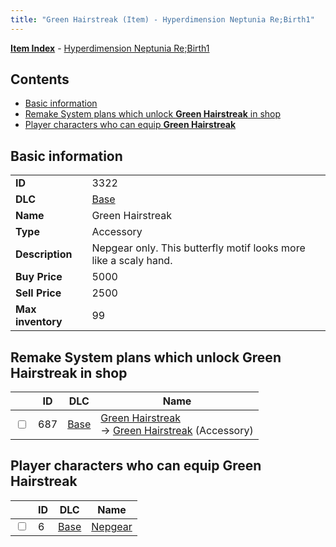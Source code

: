 ```yaml
---
title: "Green Hairstreak (Item) - Hyperdimension Neptunia Re;Birth1"
---
```


[**Item Index**](/neptunia/rb1/item/index.html) - [Hyperdimension Neptunia Re;Birth1](/neptunia/rb1)

## Contents

- [Basic information](#basic-information)
- [Remake System plans which unlock **Green Hairstreak** in shop](#remake-system-plans-which-unlock-green-hairstreak-in-shop)
- [Player characters who can equip **Green Hairstreak**](#player-characters-who-can-equip-green-hairstreak)

## Basic information

|   |   |
| -- | -- |
| **ID** | 3322 |
| **DLC** | [Base](/neptunia/rb1/dlc/1-base.html) |
| **Name** | Green Hairstreak |
| **Type** | Accessory |
| **Description** | Nepgear only. This butterfly motif looks more like a scaly hand. |
| **Buy Price** | 5000 |
| **Sell Price** | 2500 |
| **Max inventory** | 99 |


## Remake System plans which unlock **Green Hairstreak** in shop

|    | ID | DLC | Name |
| -- | -- | --- | ---- |
| <input type="checkbox" id="rb1-remake-1-687" class="trackbox" /> | 687 | [Base](/neptunia/rb1/dlc/1-base.html) | [Green Hairstreak](/neptunia/rb1/remake/1-687-green-hairstreak.html)<br /> → [Green Hairstreak](/neptunia/rb1/item/1-3322-green-hairstreak.html) (Accessory) |


## Player characters who can equip **Green Hairstreak**

|    | ID | DLC | Name |
| -- | -- | --- | ---- |
| <input type="checkbox" id="rb1-player-1-6" class="trackbox" /> | 6 | [Base](/neptunia/rb1/dlc/1-base.html) | [Nepgear](/neptunia/rb1/player/1-6-nepgear.html) |

